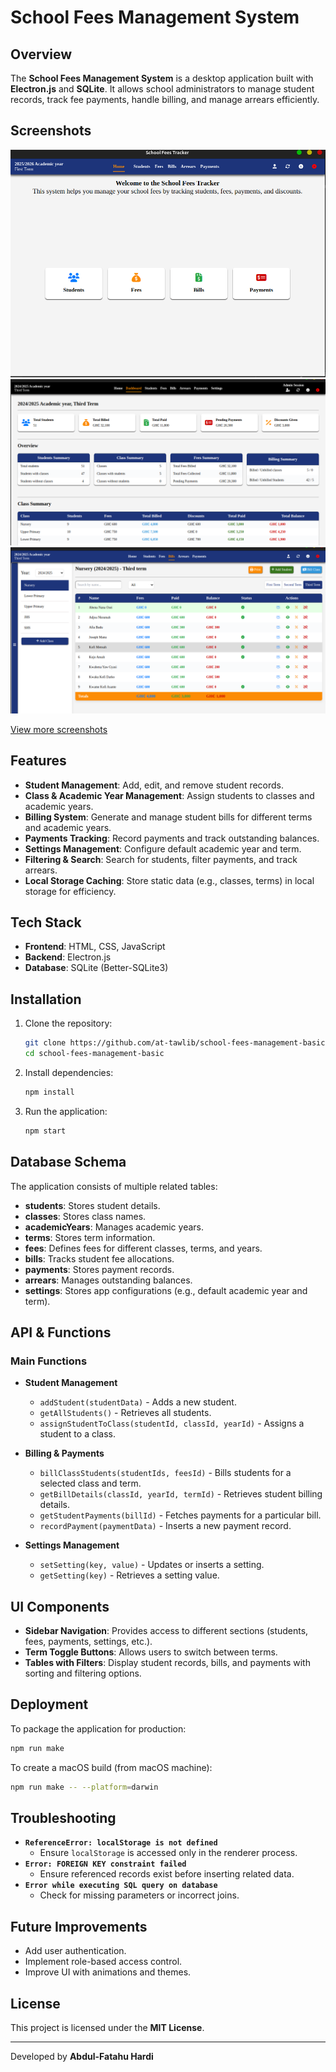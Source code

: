 # School Fees Management System

## Overview

The **School Fees Management System** is a desktop application built with **Electron.js** and **SQLite**. It allows school administrators to manage student records, track fee payments, handle billing, and manage arrears efficiently.

## Screenshots
![Homepage](https://github.com/at-tawlib/school-fees-management-basic/blob/main/assets/screenshots/01_homepage.png)
![Dashboard](https://github.com/at-tawlib/school-fees-management-basic/blob/main/assets/screenshots/16_dashboard.png)
![Bills](https://github.com/at-tawlib/school-fees-management-basic/blob/main/assets/screenshots/09_bills.png)


[View more screenshots](https://github.com/at-tawlib/school-fees-management-basic/tree/main/assets/screenshots)

## Features

- **Student Management**: Add, edit, and remove student records.
- **Class & Academic Year Management**: Assign students to classes and academic years.
- **Billing System**: Generate and manage student bills for different terms and academic years.
- **Payments Tracking**: Record payments and track outstanding balances.
- **Settings Management**: Configure default academic year and term.
- **Filtering & Search**: Search for students, filter payments, and track arrears.
- **Local Storage Caching**: Store static data (e.g., classes, terms) in local storage for efficiency.

## Tech Stack

- **Frontend**: HTML, CSS, JavaScript
- **Backend**: Electron.js
- **Database**: SQLite (Better-SQLite3)

## Installation

1. Clone the repository:
   ```sh
   git clone https://github.com/at-tawlib/school-fees-management-basic
   cd school-fees-management-basic
   ```
2. Install dependencies:
   ```sh
   npm install
   ```
3. Run the application:
   ```sh
   npm start
   ```

## Database Schema

The application consists of multiple related tables:

- **students**: Stores student details.
- **classes**: Stores class names.
- **academicYears**: Manages academic years.
- **terms**: Stores term information.
- **fees**: Defines fees for different classes, terms, and years.
- **bills**: Tracks student fee allocations.
- **payments**: Stores payment records.
- **arrears**: Manages outstanding balances.
- **settings**: Stores app configurations (e.g., default academic year and term).

## API & Functions

### **Main Functions**

- **Student Management**

  - `addStudent(studentData)` - Adds a new student.
  - `getAllStudents()` - Retrieves all students.
  - `assignStudentToClass(studentId, classId, yearId)` - Assigns a student to a class.

- **Billing & Payments**

  - `billClassStudents(studentIds, feesId)` - Bills students for a selected class and term.
  - `getBillDetails(classId, yearId, termId)` - Retrieves student billing details.
  - `getStudentPayments(billId)` - Fetches payments for a particular bill.
  - `recordPayment(paymentData)` - Inserts a new payment record.

- **Settings Management**

  - `setSetting(key, value)` - Updates or inserts a setting.
  - `getSetting(key)` - Retrieves a setting value.

## UI Components

- **Sidebar Navigation**: Provides access to different sections (students, fees, payments, settings, etc.).
- **Term Toggle Buttons**: Allows users to switch between terms.
- **Tables with Filters**: Display student records, bills, and payments with sorting and filtering options.

## Deployment

To package the application for production:

```sh
npm run make
```

To create a macOS build (from macOS machine):

```sh
npm run make -- --platform=darwin
```

## Troubleshooting

- **`ReferenceError: localStorage is not defined`**
  - Ensure `localStorage` is accessed only in the renderer process.
- **`Error: FOREIGN KEY constraint failed`**
  - Ensure referenced records exist before inserting related data.
- **`Error while executing SQL query on database`**
  - Check for missing parameters or incorrect joins.

## Future Improvements

- Add user authentication.
- Implement role-based access control.
- Improve UI with animations and themes.

## License

This project is licensed under the **MIT License**.

---

Developed by **Abdul-Fatahu Hardi**

